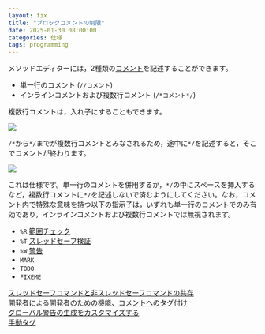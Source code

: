 ```yaml
---
layout: fix
title: "ブロックコメントの制限"
date: 2025-01-30 08:00:00
categories: 仕様
tags: programming
---
```


メソッドエディターには，2種類の[コメント](https://developer.4d.com/docs/ja/Concepts/quick-tour#コメント)を記述することができます。

* 単一行のコメント (`//コメント`)
* インラインコメントおよび複数行コメント (`/*コメント*/`)

複数行コメントは，入れ子にすることもできます。

<img src="https://github.com/user-attachments/assets/d03aa5cb-de10-432a-94fe-afd09c51deed" />

`/*`から`*/`までが複数行コメントとみなされるため，途中に`*/`を記述すると，そこでコメントが終わります。

<img src="https://github.com/user-attachments/assets/c5614d82-125f-4dc8-ab1b-8a6d24028ae8" />

これは仕様です。単一行のコメントを併用するか，`*/`の中にスペースを挿入するなど，複数行コメントに`*/`を記述しないで済むようにしてください。なお，コメント内で特殊な意味を持つ以下の指示子は，いずれも単一行のコメントでのみ有効であり，インラインコメントおよび複数行コメントでは無視されます。


* `%R` [範囲チェック](https://developer.4d.com/docs/ja/Project/compiler#範囲チェック)
* `%T` [スレッドセーフ検証](https://developer.4d.com/docs/ja/Develop/preemptive-processes#部分的なスレッドセーフ検証の無効化)
* `%W` [警告](https://developer.4d.com/docs/ja/Project/compiler#ローカルに警告を無効化有効化する)
* `MARK`
* `TODO`
* `FIXEME`

<i class="fa fa-external-link" aria-hidden="true"></i> [スレッドセーフコマンドと非スレッドセーフコマンドの共存](https://blog.4d.com/ja/coexistence-of-thread-safe-and-non-thread-safe-commands/)  
<i class="fa fa-external-link" aria-hidden="true"></i> [開発者による開発者のための機能、コメントへのタグ付け](https://blog.4d.com/ja/tag-your-comments/)  
<i class="fa fa-external-link" aria-hidden="true"></i> [グローバル警告の生成をカスタマイズする](https://blog.4d.com/ja/customize-global-warnings-generation/)  
<i class="fa fa-external-link" aria-hidden="true"></i> [手動タグ](https://developer.4d.com/docs/ja/code-editor/write-class-method#手動タグ)